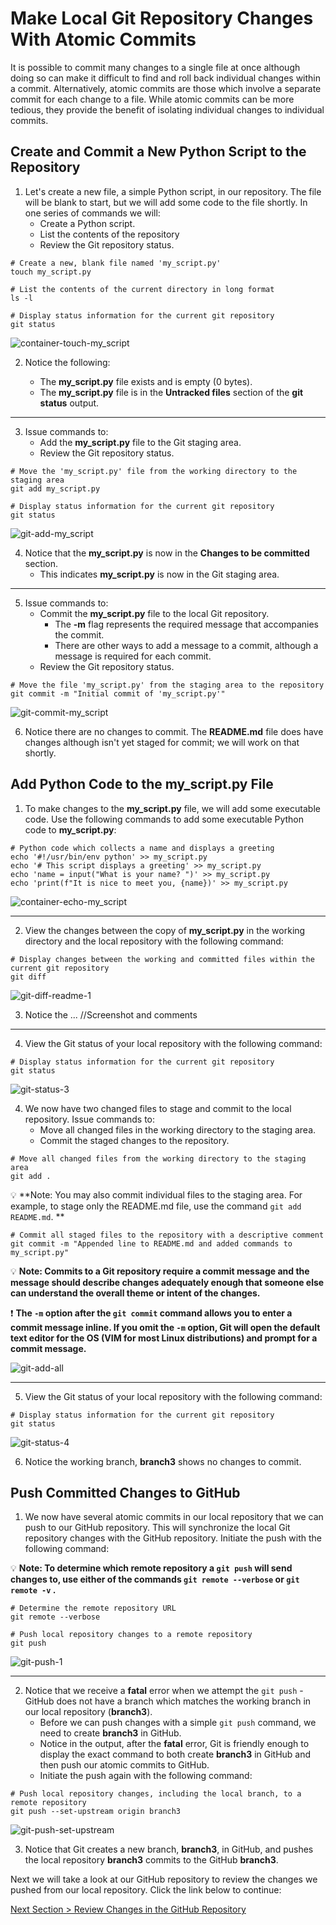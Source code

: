 # Make Local Git Repository Changes With Atomic Commits

It is possible to commit many changes to a single file at once although doing so can make it difficult to find and roll back individual changes within a commit. Alternatively, atomic commits are those which involve a separate commit for each change to a file. While atomic commits can be more tedious, they provide the benefit of isolating individual changes to individual commits.

## **Create and Commit a New Python Script to the Repository**

1. Let's create a new file, a simple Python script, in our repository. The file will be blank to start, but we will add some code to the file shortly. In one series of commands we will:
   - Create a Python script.
   - List the contents of the repository
   - Review the Git repository status.

```shell
# Create a new, blank file named 'my_script.py'
touch my_script.py
```

```shell
# List the contents of the current directory in long format
ls -l
```

```shell
# Display status information for the current git repository
git status
```

![container-touch-my_script](../images/container-touch-my_script.png)

2. Notice the following:

   - The **my_script.py** file exists and is empty (0 bytes).
   - The **my_script.py** file is in the **Untracked files** section of the **git status** output.

---

3. Issue commands to:
   - Add the **my_script.py** file to the Git staging area.
   - Review the Git repository status.

```shell
# Move the 'my_script.py' file from the working directory to the staging area
git add my_script.py
```

```shell
# Display status information for the current git repository
git status
```

![git-add-my_script](../images/git-add-my_script.png)

4. Notice that the **my_script.py** is now in the **Changes to be committed** section.
   - This indicates **my_script.py** is now in the Git staging area.

---

5. Issue commands to:
   - Commit the **my_script.py** file to the local Git repository.
     - The **-m** flag represents the required message that accompanies the commit.
     - There are other ways to add a message to a commit, although a message is required for each commit.
   - Review the Git repository status.

```shell
# Move the file 'my_script.py' from the staging area to the repository
git commit -m "Initial commit of 'my_script.py'"
```

![git-commit-my_script](../images/git-commit-my_script.png)

6. Notice there are no changes to commit. The **README.md** file does have changes although isn't yet staged for commit; we will work on that shortly.

## **Add Python Code to the my_script.py File**

1. To make changes to the **my_script.py** file, we will add some executable code. Use the following commands to add some executable Python code to **my_script.py**:

```shell
# Python code which collects a name and displays a greeting
echo '#!/usr/bin/env python' >> my_script.py
echo '# This script displays a greeting' >> my_script.py
echo 'name = input("What is your name? ")' >> my_script.py
echo 'print(f"It is nice to meet you, {name})' >> my_script.py
```

![container-echo-my_script](../images/container-echo-my_script.png)

---

2. View the changes between the copy of **my_script.py** in the working directory and the local repository with the following command:

```shell
# Display changes between the working and committed files within the current git repository
git diff
```

![git-diff-readme-1](../images/)

3. Notice the ... //Screenshot and comments

---

4. View the Git status of your local repository with the following command:

```shell
# Display status information for the current git repository
git status
```

![git-status-3](../images/git-status-3.png)

4. We now have two changed files to stage and commit to the local repository. Issue commands to:
   - Move all changed files in the working directory to the staging area.
   - Commit the staged changes to the repository.

```shell
# Move all changed files from the working directory to the staging area
git add .
```

:bulb: **Note: You may also commit individual files to the staging area.  For example, to stage only the README.md file, use the command `git add README.md`. **

```shell
# Commit all staged files to the repository with a descriptive comment
git commit -m "Appended line to README.md and added commands to my_script.py"
```

:bulb: **Note: Commits to a Git repository require a commit message and the message should describe changes adequately enough that someone else can understand the overall theme or intent of the changes.**

:exclamation: **The `-m` option after the `git commit` command allows you to enter a commit message inline.  If you omit the `-m` option, Git will open the default text editor for the OS (VIM for most Linux distributions) and prompt for a commit message.**

![git-add-all](../images/git-add-all.png)

---

5. View the Git status of your local repository with the following command:

```shell
# Display status information for the current git repository
git status
```

![git-status-4](../images/git-status-4.png)

6. Notice the working branch, **branch3** shows no changes to commit.

## **Push Committed Changes to GitHub**

1. We now have several atomic commits in our local repository that we can push to our GitHub repository. This will synchronize the local Git repository changes with the GitHub repository.  Initiate the push with the following command:

:bulb: **Note: To determine which remote repository a `git push` will send changes to, use either of the commands `git remote --verbose` or `git remote -v` .**

```shell
# Determine the remote repository URL
git remote --verbose
```

```shell
# Push local repository changes to a remote repository
git push
```

![git-push-1](../images/git-push-1.png)

---

2. Notice that we receive a **fatal** error when we attempt the `git push` - GitHub does not have a branch which matches the working branch in our local repository (**branch3**).
   - Before we can push changes with a simple `git push` command, we need to create **branch3** in GitHub.
   - Notice in the output, after the **fatal** error, Git is friendly enough to display the exact command to both create **branch3** in GitHub and then push our atomic commits to GitHub.
   - Initiate the push again with the following command:

```shell
# Push local repository changes, including the local branch, to a remote repository
git push --set-upstream origin branch3
```

![git-push-set-upstream](../images/git-push-set-upstream.png)

3. Notice that Git creates a new branch, **branch3**, in GitHub, and pushes the local repository **branch3** commits to the GitHub **branch3**.

Next we will take a look at our GitHub repository to review the changes we pushed from our local repository. Click the link below to continue:

[Next Section > Review Changes in the GitHub Repository](section_10.md "Review Changes in the GitHub Repository")
